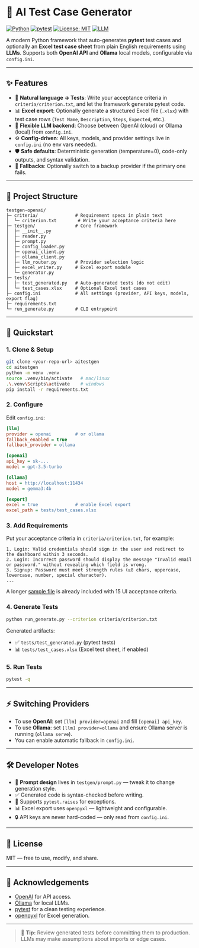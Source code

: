 # 🧪 AI Test Case Generator

[![Python](https://img.shields.io/badge/python-3.9%2B-blue.svg)](https://www.python.org/)
[![pytest](https://img.shields.io/badge/tests-pytest-green.svg)](https://docs.pytest.org/)
[![License: MIT](https://img.shields.io/badge/License-MIT-yellow.svg)](LICENSE)
[![LLM](https://img.shields.io/badge/LLM-OpenAI%20%7C%20Ollama-purple.svg)](#)

A modern Python framework that auto-generates **pytest** test cases and optionally an **Excel test case sheet** from plain English requirements using **LLMs**. Supports both **OpenAI API** and **Ollama** local models, configurable via `config.ini`.

---

## ✨ Features
- 📄 **Natural language → Tests**: Write your acceptance criteria in `criteria/criterion.txt`, and let the framework generate pytest code.
- 📊 **Excel export**: Optionally generate a structured Excel file (`.xlsx`) with test case rows (`Test Name`, `Description`, `Steps`, `Expected`, etc.).
- 🔄 **Flexible LLM backend**: Choose between OpenAI (cloud) or Ollama (local) from `config.ini`.
- ⚙️ **Config-driven**: All keys, models, and provider settings live in `config.ini` (no env vars needed).
- 🛡️ **Safe defaults**: Deterministic generation (temperature=0), code-only outputs, and syntax validation.
- 🔁 **Fallbacks**: Optionally switch to a backup provider if the primary one fails.

---

## 📂 Project Structure
```
testgen-openai/
├─ criteria/              # Requirement specs in plain text
│  └─ criterion.txt        # Write your acceptance criteria here
├─ testgen/               # Core framework
│  ├─ __init__.py
│  ├─ reader.py
│  ├─ prompt.py
│  ├─ config_loader.py
│  ├─ openai_client.py
│  ├─ ollama_client.py
│  ├─ llm_router.py       # Provider selection logic
│  ├─ excel_writer.py     # Excel export module
│  └─ generator.py
├─ tests/
│  ├─ test_generated.py   # Auto-generated tests (do not edit)
│  └─ test_cases.xlsx     # Optional Excel test cases
├─ config.ini             # All settings (provider, API keys, models, export flag)
├─ requirements.txt
└─ run_generate.py        # CLI entrypoint
```

---

## 🚀 Quickstart

### 1. Clone & Setup
```bash
git clone <your-repo-url> aitestgen
cd aitestgen
python -m venv .venv
source .venv/bin/activate   # mac/linux
.\.venv\Scripts\activate    # windows
pip install -r requirements.txt
```

### 2. Configure
Edit `config.ini`:
```ini
[llm]
provider = openai         # or ollama
fallback_enabled = true
fallback_provider = ollama

[openai]
api_key = sk-...
model = gpt-3.5-turbo

[ollama]
host = http://localhost:11434
model = gemma3:4b

[export]
excel = true              # enable Excel export
excel_path = tests/test_cases.xlsx
```

### 3. Add Requirements
Put your acceptance criteria in `criteria/criterion.txt`, for example:
```text
1. Login: Valid credentials should sign in the user and redirect to the dashboard within 3 seconds.
2. Login: Incorrect password should display the message "Invalid email or password." without revealing which field is wrong.
3. Signup: Password must meet strength rules (≥8 chars, uppercase, lowercase, number, special character).
...
```

A longer [sample file](criteria/criterion.txt) is already included with 15 UI acceptance criteria.

### 4. Generate Tests
```bash
python run_generate.py --criterion criteria/criterion.txt
```

Generated artifacts:
- ✅ `tests/test_generated.py` (pytest tests)
- 📊 `tests/test_cases.xlsx` (Excel test sheet, if enabled)

### 5. Run Tests
```bash
pytest -q
```

---

## ⚡ Switching Providers
- To use **OpenAI**: set `[llm] provider=openai` and fill `[openai] api_key`.
- To use **Ollama**: set `[llm] provider=ollama` and ensure Ollama server is running (`ollama serve`).
- You can enable automatic fallback in `config.ini`.

---

## 🛠️ Developer Notes
- 🧩 **Prompt design** lives in `testgen/prompt.py` — tweak it to change generation style.
- ✅ Generated code is syntax-checked before writing.
- 🧪 Supports `pytest.raises` for exceptions.
- 📊 Excel export uses `openpyxl` — lightweight and configurable.
- 🔒 API keys are never hard-coded — only read from `config.ini`.

---

## 📜 License
MIT — free to use, modify, and share.

---

## 🙌 Acknowledgements
- [OpenAI](https://platform.openai.com/) for API access.
- [Ollama](https://ollama.ai) for local LLMs.
- [pytest](https://pytest.org) for a clean testing experience.
- [openpyxl](https://openpyxl.readthedocs.io/) for Excel generation.

---

> 🚧 **Tip:** Review generated tests before committing them to production. LLMs may make assumptions about imports or edge cases.
